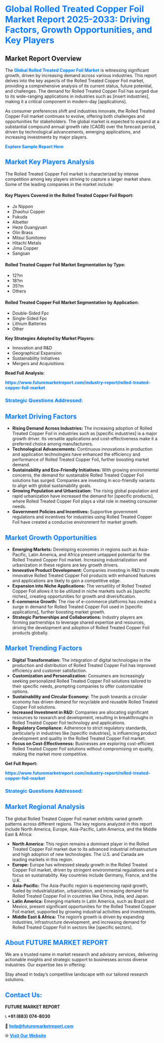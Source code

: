 <h1 style="color: #007BFF;">Global Rolled Treated Copper Foil Market Report 2025-2033: Driving Factors, Growth Opportunities, and Key Players</h1>

<section id="overview">
<h2>Market Report Overview</h2>
<p>The <a href="https://www.futuremarketreport.com/industry-report/rolled-treated-copper-foil-market" style="color: #007BFF; text-decoration: none;"><strong>Global Rolled Treated Copper Foil Market</strong></a> is witnessing significant growth, driven by increasing demand across various industries. This report delves into the key aspects of the Rolled Treated Copper Foil market, providing a comprehensive analysis of its current status, future potential, and challenges. The demand for Rolled Treated Copper Foil has surged due to its wide-ranging applications in industries such as [insert industries], making it a critical component in modern-day [applications].</p>
<p>As consumer preferences shift and industries innovate, the Rolled Treated Copper Foil market continues to evolve, offering both challenges and opportunities for stakeholders. The global market is expected to expand at a substantial compound annual growth rate (CAGR) over the forecast period, driven by technological advancements, emerging applications, and increasing investments by major players.</p>
</section>

<section id="overview">
<p><a href="https://www.futuremarketreport.com/request-sample/reportId=30776" style="color: #007BFF; text-decoration: none;"><strong>Explore Sample Report Here</strong></a></p>
</section>

<section id="key-players">
<h2 style="color: #007BFF;">Market Key Players Analysis</h2>
<p>The Rolled Treated Copper Foil market is characterized by intense competition among key players striving to capture a larger market share. Some of the leading companies in the market include:</p>
<h4>Key Players Covered in the Rolled Treated Copper Foil Report:</h4>
<ul><li>Jx Nippon</li><li>Zhaohui Copper</li><li>Fukuda</li><li>Albetter</li><li>Heze Guangyuan</li><li>Olin Brass</li><li>Mitsui Sumitomo</li><li>Hitachi Metals</li><li>Jima Copper</li><li>Sangsan</li></ul>
<h4>Rolled Treated Copper Foil Market Segmentation by Type:</h4>
<ul><li>12?m</li><li>18?m</li><li>35?m</li><li>Others</li></ul>

<h4>Rolled Treated Copper Foil Market Segmentation by Application:</h4>
<ul><li>Double-Sided Fpc</li><li>Single-Sided Fpc</li><li>Lithium Batteries</li><li>Other</li></ul>
<p><strong>Key Strategies Adopted by Market Players:</strong></p>
<ul>
<li>Innovation and R&D</li>
<li>Geographical Expansion</li>
<li>Sustainability Initiatives</li>
<li>Mergers and Acquisitions</li>
</ul>
</section>

<section>
<p><strong>Read Full Analysis: </strong></p><a href="https://www.futuremarketreport.com/industry-report/rolled-treated-copper-foil-market" style="color: #007BFF; text-decoration: none;"><strong>https://www.futuremarketreport.com/industry-report/rolled-treated-copper-foil-market</strong></a>
<h3 style="color: #007BFF;">Strategic Questions Addressed:</h3>
</section>

<section id="driving-factors">
<h2 style="color: #007BFF;">Market Driving Factors</h2>
<ul>
<li><strong>Rising Demand Across Industries:</strong> The increasing adoption of Rolled Treated Copper Foil in industries such as [specific industries] is a major growth driver. Its versatile applications and cost-effectiveness make it a preferred choice among manufacturers.</li>
<li><strong>Technological Advancements:</strong> Continuous innovations in production and application technologies have enhanced the efficiency and performance of Rolled Treated Copper Foil, further boosting market demand.</li>
<li><strong>Sustainability and Eco-Friendly Initiatives:</strong> With growing environmental concerns, the demand for sustainable Rolled Treated Copper Foil solutions has surged. Companies are investing in eco-friendly variants to align with global sustainability goals.</li>
<li><strong>Growing Population and Urbanization:</strong> The rising global population and rapid urbanization have increased the demand for [specific products], where Rolled Treated Copper Foil plays a vital role in meeting consumer needs.</li>
<li><strong>Government Policies and Incentives:</strong> Supportive government regulations and incentives for industries using Rolled Treated Copper Foil have created a conducive environment for market growth.</li>
</ul>
</section>

<section id="growth-opportunities">
<h2 style="color: #007BFF;">Market Growth Opportunities</h2>
<ul>
<li><strong>Emerging Markets:</strong> Developing economies in regions such as Asia-Pacific, Latin America, and Africa present untapped potential for the Rolled Treated Copper Foil market. Increasing industrialization and urbanization in these regions are key growth drivers.</li>
<li><strong>Innovative Product Development:</strong> Companies investing in R&D to create innovative Rolled Treated Copper Foil products with enhanced features and applications are likely to gain a competitive edge.</li>
<li><strong>Expansion into Niche Applications:</strong> The versatility of Rolled Treated Copper Foil allows it to be utilized in niche markets such as [specific niches], creating opportunities for growth and diversification.</li>
<li><strong>E-commerce Growth:</strong> The rise of e-commerce platforms has created a surge in demand for Rolled Treated Copper Foil used in [specific applications], further boosting market growth.</li>
<li><strong>Strategic Partnerships and Collaborations:</strong> Industry players are forming partnerships to leverage shared expertise and resources, driving the development and adoption of Rolled Treated Copper Foil products globally.</li>
</ul>
</section>

<section id="trending-factors">
<h2 style="color: #007BFF;">Market Trending Factors</h2>
<ul>
<li><strong>Digital Transformation:</strong> The integration of digital technologies in the production and distribution of Rolled Treated Copper Foil has improved efficiency and customer satisfaction.</li>
<li><strong>Customization and Personalization:</strong> Consumers are increasingly seeking personalized Rolled Treated Copper Foil solutions tailored to their specific needs, prompting companies to offer customizable options.</li>
<li><strong>Sustainability and Circular Economy:</strong> The push towards a circular economy has driven demand for recyclable and reusable Rolled Treated Copper Foil solutions.</li>
<li><strong>Increased Investment in R&D:</strong> Companies are allocating significant resources to research and development, resulting in breakthroughs in Rolled Treated Copper Foil technology and applications.</li>
<li><strong>Regulatory Compliance:</strong> Adherence to strict regulatory standards, particularly in industries like [specific industries], is influencing product development and quality in the Rolled Treated Copper Foil market.</li>
<li><strong>Focus on Cost-Effectiveness:</strong> Businesses are exploring cost-efficient Rolled Treated Copper Foil solutions without compromising on quality, making the market more competitive.</li>
</ul>
</section>

<section>
<p><strong>Get Full Report: </strong></p><a href="https://www.futuremarketreport.com/industry-report/rolled-treated-copper-foil-market" style="color: #007BFF; text-decoration: none;"><strong>https://www.futuremarketreport.com/industry-report/rolled-treated-copper-foil-market</strong></a>
<h3 style="color: #007BFF;">Strategic Questions Addressed:</h3>
</section>


<section id="regional-analysis">
<h2 style="color: #007BFF;">Market Regional Analysis</h2>
<p>The global Rolled Treated Copper Foil market exhibits varied growth patterns across different regions. The key regions analyzed in this report include North America, Europe, Asia-Pacific, Latin America, and the Middle East & Africa:</p>
<ul>
<li><strong>North America:</strong> This region remains a dominant player in the Rolled Treated Copper Foil market due to its advanced industrial infrastructure and high adoption of new technologies. The U.S. and Canada are leading markets in this region.</li>
<li><strong>Europe:</strong> Europe has witnessed steady growth in the Rolled Treated Copper Foil market, driven by stringent environmental regulations and a focus on sustainability. Key countries include Germany, France, and the U.K.</li>
<li><strong>Asia-Pacific:</strong> The Asia-Pacific region is experiencing rapid growth, fueled by industrialization, urbanization, and increasing demand for Rolled Treated Copper Foil in countries like China, India, and Japan.</li>
<li><strong>Latin America:</strong> Emerging markets in Latin America, such as Brazil and Mexico, present significant opportunities for the Rolled Treated Copper Foil market, supported by growing industrial activities and investments.</li>
<li><strong>Middle East & Africa:</strong> The region’s growth is driven by expanding industries, infrastructure development, and increasing demand for Rolled Treated Copper Foil in sectors like [specific sectors].</li>
</ul>
</section>

<footer>
<h2 style="color: #007BFF;">About FUTURE MARKET REPORT</h2>
<p>We are a trusted name in market research and advisory services, delivering actionable insights and strategic support to businesses across diverse industries. Our expertise lies in offering:</p>

<p>Stay ahead in today’s competitive landscape with our tailored research solutions.</p>

<h2 style="color: #007BFF;">Contact Us:</h2>
<p><strong>FUTURE MARKET REPORT</strong></p>
<p>📞 <strong>+91 (883) 074-8030</strong></p>
<p>📧 <strong><a href="mailto:help@futuremarketreport.com" style="color: #007BFF;">help@futuremarketreport.com</a></strong></p>
<p>🌐 <strong><a href="https://www.futuremarketreport.com/" style="color: #007BFF;">Visit Our Website</a></strong></p>
</footer>